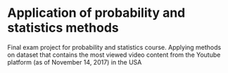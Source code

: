 # Application of probability and statistics methods
Final exam project for probability and statistics course. Applying methods on dataset that contains the most viewed video content from the Youtube platform (as of November 14, 2017) in the USA
